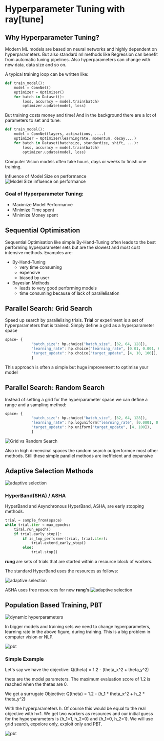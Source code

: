 # Hyperparameter Tuning with ray[tune]

## Why Hyperparameter Tuning?

Modern ML models are based on neural networks and highly dependent on hyperparameters. But also standard ml methods like Regression can benefit from automatic tuning pipelines.
Also hyperparameters can change with new data, data size and so on.

A typical training loop can be written like:
```python
def train_model():
    model = ConvNet()
    optimizer = Optimizer()
    for batch in Dataset():
        loss, accuracy = model.train(batch)
        optimizer.update(model, loss)
```
But training costs money and time! And in the background there are a lot of parameters to set and tune:

```python
def train_model():
    model = ConvNet(layers, activations, ....)
    optimizer = Optimizer(learningrate, momentum, decay,...)
    for batch in Dataset(batchsize, standardize, shift, ...):
        loss, accuracy = model.train(batch)
        optimizer.update(model, loss)
```
Computer Vision models often take hours, days or weeks to finish one training.

Influence of Model Size on performance
![Model Size influence on performance](assets/halfcheetah-v1-model-size.png)

### Goal of Hyperparameter Tuning:

- Maximize Model Performance
- Minimize Time spent
- Minimize Money spent


## Sequential Optimisation

Sequential Optimisation like simple By-Hand-Tuning often leads to the best performing hyperparameter sets but are the slowest and most cost intensive methods.
Examples are:
- By-Hand-Tuning
  - very time consuming 
  - expensive
  - biased by user
- Bayesian Methods
  - leads to very good performing models
  - time consuming because of lack of parallelisation

## Parallel Search: Grid Search

Speed up search by parallelising trials. **Trial** or experiment is a set of hyperparameters that is trained.
Simply define a grid as a hyperparameter space
```python
space= {
            "batch_size": hp.choice("batch_size", [32, 64, 128]),
            "learning_rate": hp.choice("learning_rate", [0.01, 0.001, 0.0005]),
            "target_update": hp.choice("target_update", [4, 10, 100]),
            }
```

This approach is often a simple but huge improvement to optimise your model

## Parallel Search: Random Search

Instead of setting a grid for the hyperparameter space we can define a range and a sampling method:

```python
space= {
            "batch_size": hp.choice("batch_size", [32, 64, 128]),
            "learning_rate": hp.loguniform("learning_rate", [0.0001, 0.01]),
            "target_update": hp.uniform("target_update", [4, 100]),
            }
```

![Grid vs Random Search](assets/grid_vs_random.jpeg)

Also in high dimensinal spaces the random search outperformce most other methods.
Still these simple parallel methods are inefficient and expansive

## Adaptive Selection Methods

![adaptive selection](assets/heatmap.001-min.jpeg)

### HyperBand(SHA) / ASHA

HyperBand and Asynchronous HyperBand, ASHA, are early stopping methods.

```python
trial = sample_from(space)
while trial.iter < max_epochs:
    tiral.run_epoch()
    if trial.early_stop():
        if is_top_performer(trial, trial.iter):
            trial.extend_early_stop()
        else:
            trial.stop()
```

**rung** are sets of trials that are started within a resource block of workers.

The standard HyperBand uses the resources as follows:

![adaptive selection](assets/animated_seq.gif)

ASHA uses free resources for new **rung's**
![adaptive selection](assets/animated_cont.gif)

## Population Based Training, PBT

![dynamic hyperparameters](assets/dynamic_hyperparameters.png)

In bigger models and training sets we need to change hyperparameters, learning rate in the above figure, during training. This is a big problem in computer vision or NLP.

![pbt](assets/pbt_vs_other.png)

### Simple Example

Let's say we have the objective:
Q(theta) = 1.2 - (theta_x^2 + theta_y^2)

theta are the model parameters. The maximum evaluation score of 1.2 is reached when the thetas are 0.

We get a surrugate Objective:
Q(theta) = 1.2 - (h_1 * theta_x^2 + h_2 * theta_y^2)

With the hyperparameters h. Of course this would be equal to the real objective with h=1.
We get two workers as resources and our initial guess for the hyperparameters is {h_1=1, h_2=0} and {h_1=0, h_2=1}. We will use grid search, expolore only, exploit only and PBT.


![pbt](assets/simple_pbt.png)
